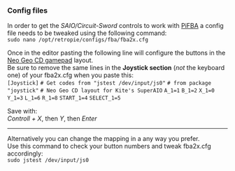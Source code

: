 ### Config files
In order to get the _SAIO/Circuit-Sword_ controls to work with [PiFBA](https://github.com/RetroPie/pifba) a config file needs to be tweaked using the following command:  
`sudo nano /opt/retropie/configs/fba/fba2x.cfg`

Once in the editor pasting the following line will configure the buttons in the [Neo Geo CD gamepad](https://i.ytimg.com/vi/F7ADjv3zdlA/maxresdefault.jpg) layout.  
Be sure to remove the same lines in the **Joystick section** (_not_ the keyboard one) of your fba2x.cfg when you paste this:    
`[Joystick]`
`# Get codes from "jstest /dev/input/js0"`
`# from package "joystick"`
`# Neo Geo CD layout for Kite's SuperAIO`
`A_1=1`
`B_1=2`
`X_1=0`
`Y_1=3`
`L_1=6`
`R_1=8`
`START_1=4`
`SELECT_1=5`

Save with:  
_Controll + X_, then _Y_, then _Enter_

***
Alternatively you can change the mapping in a any way you prefer.  
Use this command to check your button numbers and tweak fba2x.cfg accordingly:  
`sudo jstest /dev/input/js0`